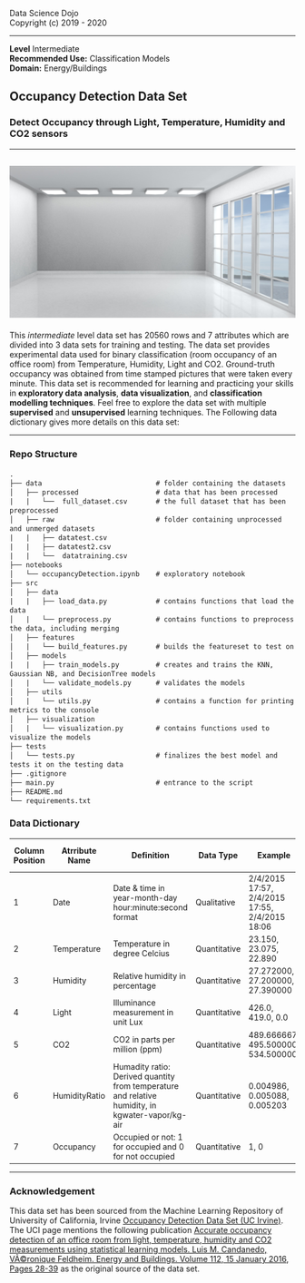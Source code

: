 Data Science Dojo <br/>
Copyright (c) 2019 - 2020

---

**Level** Intermediate <br/>
**Recommended Use:** Classification Models<br/>
**Domain:** Energy/Buildings<br/> 

## Occupancy Detection Data Set 

### Detect Occupancy through Light, Temperature, Humidity and CO2 sensors


---
![](O6YGSH0.jpg)
---

This *intermediate* level data set has 20560 rows and 7 attributes which are divided into 3 data sets for training and testing.
The data set provides experimental data used for binary classification (room occupancy of an office room) from Temperature, Humidity, Light and CO2. 
Ground-truth occupancy was obtained from time stamped pictures that were taken every minute.
This data set is recommended for learning and practicing your skills in **exploratory data analysis**, **data visualization**, and **classification modelling techniques**. 
Feel free to explore the data set with multiple **supervised** and **unsupervised** learning techniques. 
The Following data dictionary gives more details on this data set:

---

### Repo Structure
    .
    ├── data                            # folder containing the datasets
    │   ├── processed                   # data that has been processed
    |   |   └──  full_dataset.csv       # the full dataset that has been preprocessed
    │   ├── raw                         # folder containing unprocessed and unmerged datasets
    |   |   ├── datatest.csv
    |   |   ├── datatest2.csv
    |   |   └──  datatraining.csv
    ├── notebooks 
    │   └── occupancyDetection.ipynb    # exploratory notebook
    ├── src 
    │   ├── data
    |   |   ├── load_data.py            # contains functions that load the data
    │   |   └── preprocess.py           # contains functions to preprocess the data, including merging
    │   ├── features
    │   |   └── build_features.py       # builds the featureset to test on
    │   ├── models
    |   |   ├── train_models.py         # creates and trains the KNN, Gaussian NB, and DecisionTree models
    │   |   └── validate_models.py      # validates the models
    │   ├── utils
    │   |   └── utils.py                # contains a function for printing metrics to the console
    │   ├── visualization
    │   |   └── visualization.py        # contains functions used to visualize the models
    ├── tests 
    │   └── tests.py                    # finalizes the best model and tests it on the testing data
    ├── .gitignore 
    ├── main.py                         # entrance to the script
    ├── README.md
    └── requirements.txt

### Data Dictionary 

| Column   Position 	| Atrribute Name 	| Definition                                                                                           	| Data Type    	| Example                                        	| % Null Ratios 	|
|-------------------	|----------------	|------------------------------------------------------------------------------------------------------	|--------------	|------------------------------------------------	|---------------	|
| 1                 	| Date           	| Date & time in year-month-day hour:minute:second format                                              	| Qualitative  	| 2/4/2015 17:57, 2/4/2015 17:55, 2/4/2015 18:06		 	| 0             	|
| 2                 	| Temperature    	| Temperature in degree Celcius                                                                        	| Quantitative 	| 23.150, 23.075, 22.890                         	| 0             	|
| 3                 	| Humidity       	| Relative humidity in percentage                                                                      	| Quantitative 	| 27.272000, 27.200000, 27.390000                	| 0             	|
| 4                 	| Light          	| Illuminance measurement in unit Lux                                                                  	| Quantitative 	| 426.0, 419.0, 0.0	                              	| 0             	|
| 5                 	| CO2            	| CO2 in parts per million (ppm)                                                                       	| Quantitative 	| 489.666667,   495.500000, 534.500000           	| 0             	|
| 6                 	| HumidityRatio  	| Humadity ratio:  Derived quantity from temperature and   relative humidity, in kgwater-vapor/kg-air  	| Quantitative 	| 0.004986, 0.005088, 0.005203                   	| 0             	|
| 7                 	| Occupancy      	| Occupied or not: 1 for occupied and 0 for not occupied                                               	| Quantitative 	| 1, 0                                           	| 0             	|


---

### Acknowledgement


This data set has been sourced from the Machine Learning Repository of University of California, Irvine [Occupancy Detection Data Set (UC Irvine)](https://archive.ics.uci.edu/ml/datasets/Occupancy+Detection+#). The UCI page mentions the following publication [Accurate occupancy detection of an office room from light, temperature, humidity and CO2 measurements using statistical learning models. Luis M. Candanedo, VÃ©ronique Feldheim. Energy and Buildings. Volume 112, 15 January 2016, Pages 28-39](https://www.researchgate.net/profile/Luis_Candanedo_Ibarra/publication/285627413_Accurate_occupancy_detection_of_an_office_room_from_light_temperature_humidity_and_CO2_measurements_using_statistical_learning_models/links/5b1d843ea6fdcca67b690c28/Accurate-occupancy-detection-of-an-office-room-from-light-temperature-humidity-and-CO2-measurements-using-statistical-learning-models.pdf?origin=publication_detail) as the original source of the data set.  